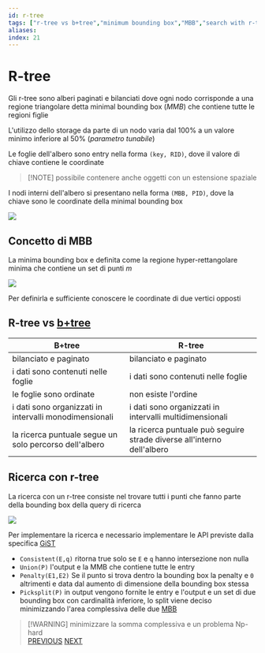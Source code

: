 ```yaml
---
id: r-tree
tags: ["r-tree vs b+tree","minimum bounding box","MBB","search with r-tree"]
aliases: 
index: 21
---
```


# R-tree

Gli r-tree sono alberi paginati e bilanciati dove ogni nodo corrisponde a una regione triangolare detta minimal bounding box (*MMB*) che contiene tutte le regioni figlie

L'utilizzo dello storage da parte di un nodo varia dal $100\%$ a un valore minimo inferiore al $50\%$ (*parametro tunabile*)

Le foglie dell'albero sono entry nella forma  `(key, RID)`, dove il valore di chiave contiene le coordinate
>[!NOTE] possibile contenere anche oggetti con un estensione spaziale

I nodi interni dell'albero si presentano nella forma `(MBB, PID)`, dove la chiave sono le coordinate della minimal bounding box

![](Pasted%20image%2020250216184643.png)

## Concetto di MBB

La minima bounding box e definita come la regione hyper-rettangolare minima che contiene un set di punti $m$

![](Pasted%20image%2020250216184057.png)

Per definirla e sufficiente conoscere le coordinate di due vertici opposti

## R-tree vs [b+tree](b+tree.md)


| B+tree                                                 | R-tree                                                                 |
| ------------------------------------------------------ | ---------------------------------------------------------------------- |
| bilanciato e paginato                                  | bilanciato e paginato                                                  |
| i dati sono contenuti nelle foglie                     | i dati sono contenuti nelle foglie                                     |
| le foglie sono ordinate                                | non esiste l'ordine                                                    |
| i dati sono organizzati in intervalli monodimensionali | i dati sono organizzati in intervalli multidimensionali                |
| la ricerca puntuale segue un solo percorso dell'albero | la ricerca puntuale può seguire strade diverse all'interno dell'albero |

## Ricerca con r-tree

La ricerca con un r-tree consiste nel trovare tutti i punti che fanno parte della bounding box della query di ricerca

![](Pasted%20image%2020250218100138.png)

Per implementare la ricerca e necessario implementare le API previste dalla specifica [GiST](GiST.md)

- `Consistent(E,q)` ritorna true solo se `E` e `q` hanno intersezione non nulla
- `Union(P)` l'output e la MMB che contiene tutte le entry
-  `Penalty(E1,E2)` Se il punto si trova dentro la bounding box la penalty e `0` altrimenti e data dal aumento di dimensione della bounding box stessa
- `Picksplit(P)` in output vengono fornite le entry e l'output e un set di due bounding box con cardinalità inferiore, lo split viene deciso minimizzando l'area complessiva delle due [MBB](#Concetto%20di%20MBB)
>[!WARNING] minimizzare la somma complessiva e un problema Np-hard  
[PREVIOUS](pages/indici_multidimensionali.md) [NEXT](pages/top_k_queries.md)
